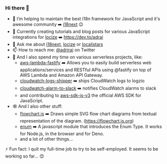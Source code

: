 ### Hi there 👋

- 🔭 I’m helping to maintain the best i18n framework for JavaScript and it's awesome community ➡️ [i18next](https://www.i18next.com) 😉
- 🌱 Currently creating tutorials and blog posts for various JavaScript integrations for [locize](https://www.locize.com) ➡️ https://dev.to/adrai
- 💬 Ask me about [i18next](https://www.i18next.com), [locize](https://www.locize.com) or [localistars](https://www.localistars.com)
- 📫 How to reach me: [@adrirai](https://twitter.com/adrirai) on Twitter
- 👯 And I also spend my time on various serverless projects, like:
  - [aws-lambda-fastify](https://github.com/fastify/aws-lambda-fastify) ➡️ Allows you to easily build serverless web applications/services and RESTful APIs using @fastify on top of AWS Lambda and Amazon API Gateway.
  - [cloudwatch-logs-shipper](https://github.com/localistars/localistars-cloudwatch-logs-shipper) ➡️ ships CloudWatch logs to logzio
  - [cloudwatch-alarm-to-slack](https://github.com/localistars/cloudwatch-alarm-to-slack) ➡️ notifies CloudWatch alarms to slack
  - and contributing to [aws-sdk-js-v3](https://github.com/aws/aws-sdk-js-v3) the official AWS SDK for JavaScript.
- 🕸️ And I also other stuff:
  - [flowchart.js](https://github.com/adrai/flowchart.js) ➡️ Draws simple SVG flow chart diagrams from textual representation of the diagram. (https://flowchart.js.org)
  - [enum](https://github.com/adrai/enum) ➡️ A javascript module that introduces the Enum Type. It works for Node.js, in the browser and for Deno.
  - and a lot of other things...

⚡ Fun fact: I quit my full-time job to try to be self-employed. It seems to be working so far... 😊
